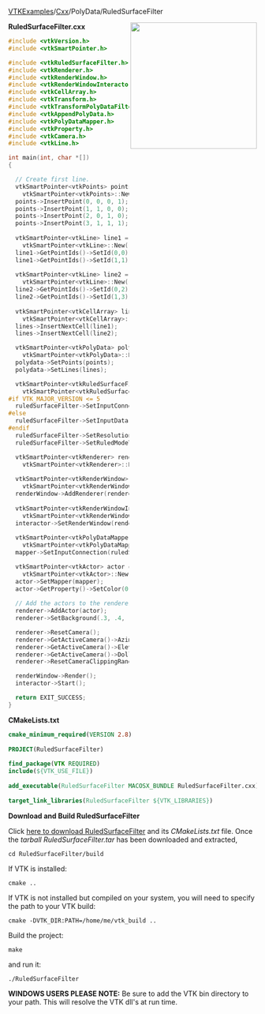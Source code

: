 [VTKExamples](/home/)/[Cxx](/Cxx)/PolyData/RuledSurfaceFilter

<img align="right" src="https://github.com/lorensen/VTKExamples/blob/gh-pages/Testing/Baseline/PolyData/TestRuledSurfaceFilter.png?raw=true" width="256" />

**RuledSurfaceFilter.cxx**
```c++
#include <vtkVersion.h>
#include <vtkSmartPointer.h>

#include <vtkRuledSurfaceFilter.h>
#include <vtkRenderer.h>
#include <vtkRenderWindow.h>
#include <vtkRenderWindowInteractor.h>
#include <vtkCellArray.h>
#include <vtkTransform.h>
#include <vtkTransformPolyDataFilter.h>
#include <vtkAppendPolyData.h>
#include <vtkPolyDataMapper.h>
#include <vtkProperty.h>
#include <vtkCamera.h>
#include <vtkLine.h>

int main(int, char *[])
{

  // Create first line.
  vtkSmartPointer<vtkPoints> points = 
    vtkSmartPointer<vtkPoints>::New();
  points->InsertPoint(0, 0, 0, 1);
  points->InsertPoint(1, 1, 0, 0);
  points->InsertPoint(2, 0, 1, 0);
  points->InsertPoint(3, 1, 1, 1);
  
  vtkSmartPointer<vtkLine> line1 = 
    vtkSmartPointer<vtkLine>::New();
  line1->GetPointIds()->SetId(0,0);
  line1->GetPointIds()->SetId(1,1);
  
  vtkSmartPointer<vtkLine> line2 = 
    vtkSmartPointer<vtkLine>::New();
  line2->GetPointIds()->SetId(0,2);
  line2->GetPointIds()->SetId(1,3);
  
  vtkSmartPointer<vtkCellArray> lines =
    vtkSmartPointer<vtkCellArray>::New();
  lines->InsertNextCell(line1);
  lines->InsertNextCell(line2);

  vtkSmartPointer<vtkPolyData> polydata =
    vtkSmartPointer<vtkPolyData>::New();
  polydata->SetPoints(points);
  polydata->SetLines(lines);

  vtkSmartPointer<vtkRuledSurfaceFilter> ruledSurfaceFilter =
    vtkSmartPointer<vtkRuledSurfaceFilter>::New();
#if VTK_MAJOR_VERSION <= 5
  ruledSurfaceFilter->SetInputConnection(polydata->GetProducerPort());
#else
  ruledSurfaceFilter->SetInputData(polydata);
#endif
  ruledSurfaceFilter->SetResolution(21, 21);
  ruledSurfaceFilter->SetRuledModeToResample();

  vtkSmartPointer<vtkRenderer> renderer = 
    vtkSmartPointer<vtkRenderer>::New();
    
  vtkSmartPointer<vtkRenderWindow> renderWindow = 
    vtkSmartPointer<vtkRenderWindow>::New();
  renderWindow->AddRenderer(renderer);
  
  vtkSmartPointer<vtkRenderWindowInteractor> interactor = 
    vtkSmartPointer<vtkRenderWindowInteractor>::New();
  interactor->SetRenderWindow(renderWindow);
  
  vtkSmartPointer<vtkPolyDataMapper> mapper =
    vtkSmartPointer<vtkPolyDataMapper>::New();
  mapper->SetInputConnection(ruledSurfaceFilter->GetOutputPort());

  vtkSmartPointer<vtkActor> actor =
    vtkSmartPointer<vtkActor>::New();
  actor->SetMapper(mapper);
  actor->GetProperty()->SetColor(0.89, 0.81, 0.34);
 
  // Add the actors to the renderer, set the background and size
  renderer->AddActor(actor);
  renderer->SetBackground(.3, .4, .5);

  renderer->ResetCamera();
  renderer->GetActiveCamera()->Azimuth(60);
  renderer->GetActiveCamera()->Elevation(60);
  renderer->GetActiveCamera()->Dolly(1.2);
  renderer->ResetCameraClippingRange();

  renderWindow->Render();
  interactor->Start();

  return EXIT_SUCCESS;
}
```
**CMakeLists.txt**
```cmake
cmake_minimum_required(VERSION 2.8)
 
PROJECT(RuledSurfaceFilter)
 
find_package(VTK REQUIRED)
include(${VTK_USE_FILE})
 
add_executable(RuledSurfaceFilter MACOSX_BUNDLE RuledSurfaceFilter.cxx)
 
target_link_libraries(RuledSurfaceFilter ${VTK_LIBRARIES})
```

**Download and Build RuledSurfaceFilter**

Click [here to download RuledSurfaceFilter](https://github.com/lorensen/VTKWikiExamplesTarballs/raw/master/RuledSurfaceFilter.tar) and its *CMakeLists.txt* file.
Once the *tarball RuledSurfaceFilter.tar* has been downloaded and extracted,
```
cd RuledSurfaceFilter/build 
```
If VTK is installed:
```
cmake ..
```
If VTK is not installed but compiled on your system, you will need to specify the path to your VTK build:
```
cmake -DVTK_DIR:PATH=/home/me/vtk_build ..
```
Build the project:
```
make
```
and run it:
```
./RuledSurfaceFilter
```
**WINDOWS USERS PLEASE NOTE:** Be sure to add the VTK bin directory to your path. This will resolve the VTK dll's at run time.

